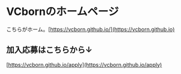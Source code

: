 # VCbornのホームページ
こちらがホーム。[https://vcborn.github.io/](https://vcborn.github.io)

## 加入応募はこちらから↓

[https://vcborn.github.io/apply](https://vcborn.github.io/apply)
